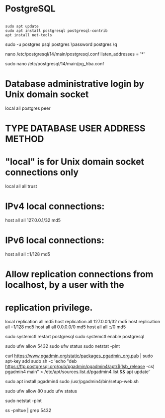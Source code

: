 # PostgreSQL
```

sudo apt update
sudo apt install postgresql postgresql-contrib
apt install net-tools

```
sudo -u postgres psql postgres
 \password postgres
\q

nano /etc/postgresql/14/main/postgresql.conf
        listen_addresses = '*'

sudo nano /etc/postgresql/14/main/pg_hba.conf
 # Database administrative login by Unix domain socket
local   all             postgres                                peer
# TYPE  DATABASE        USER            ADDRESS                 METHOD
# "local" is for Unix domain socket connections only
local   all             all           trust
# IPv4 local connections:
host    all             all             127.0.0.1/32            md5
# IPv6 local connections:
host    all             all             ::1/128                 md5
# Allow replication connections from localhost, by a user with the
# replication privilege.
local   replication     all                                     md5
host    replication     all             127.0.0.1/32            md5
host    replication     all             ::1/128                 md5
host    all             all             0.0.0.0/0            md5
host    all             all             ::/0                 md5


sudo systemctl restart postgresql 
sudo systemctl enable postgresql

sudo ufw allow 5432 
sudo ufw status
sudo netstat -plnt

curl https://www.pgadmin.org/static/packages_pgadmin_org.pub | sudo apt-key add
sudo sh -c 'echo "deb https://ftp.postgresql.org/pub/pgadmin/pgadmin4/apt/$(lsb_release -cs) pgadmin4 main" > /etc/apt/sources.list.d/pgadmin4.list && apt update'

sudo apt install pgadmin4
sudo /usr/pgadmin4/bin/setup-web.sh

sudo ufw allow 80
sudo ufw status


sudo netstat -plnt

ss -pnltue | grep 5432


